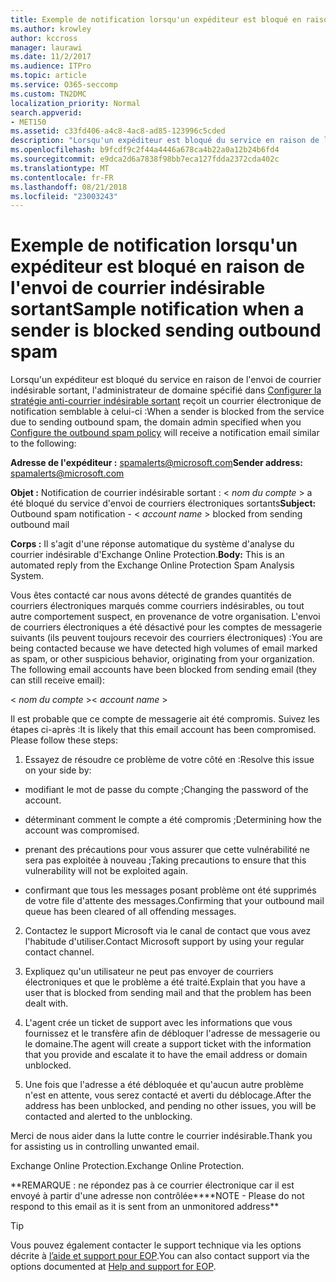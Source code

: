 ```yaml
---
title: Exemple de notification lorsqu'un expéditeur est bloqué en raison de l'envoi de courrier indésirable sortant
ms.author: krowley
author: kccross
manager: laurawi
ms.date: 11/2/2017
ms.audience: ITPro
ms.topic: article
ms.service: O365-seccomp
ms.custom: TN2DMC
localization_priority: Normal
search.appverid:
- MET150
ms.assetid: c33fd406-a4c8-4ac8-ad85-123996c5cded
description: "Lorsqu'un expéditeur est bloqué du service en raison de l'envoi de courrier indésirable sortant, l'administrateur de domaine spécifié dans Configurer la stratégie anti-courrier indésirable sortant reçoit un courrier électronique de notification semblable à celui-ci :"
ms.openlocfilehash: b9fcdf9c2f44a4446a678ca4b22a0a12b24b6fd4
ms.sourcegitcommit: e9dca2d6a7838f98bb7eca127fdda2372cda402c
ms.translationtype: MT
ms.contentlocale: fr-FR
ms.lasthandoff: 08/21/2018
ms.locfileid: "23003243"
---
```

# <a name="sample-notification-when-a-sender-is-blocked-sending-outbound-spam"></a><span data-ttu-id="1e92c-103">Exemple de notification lorsqu'un expéditeur est bloqué en raison de l'envoi de courrier indésirable sortant</span><span class="sxs-lookup"><span data-stu-id="1e92c-103">Sample notification when a sender is blocked sending outbound spam</span></span>

<span data-ttu-id="1e92c-104">Lorsqu'un expéditeur est bloqué du service en raison de l'envoi de courrier indésirable sortant, l'administrateur de domaine spécifié dans [Configurer la stratégie anti-courrier indésirable sortant](configure-the-outbound-spam-policy.md) reçoit un courrier électronique de notification semblable à celui-ci :</span><span class="sxs-lookup"><span data-stu-id="1e92c-104">When a sender is blocked from the service due to sending outbound spam, the domain admin specified when you [Configure the outbound spam policy](configure-the-outbound-spam-policy.md) will receive a notification email similar to the following:</span></span> 
  
 <span data-ttu-id="1e92c-105">**Adresse de l'expéditeur :** spamalerts@microsoft.com</span><span class="sxs-lookup"><span data-stu-id="1e92c-105">**Sender address:** spamalerts@microsoft.com</span></span> 
  
 <span data-ttu-id="1e92c-106">**Objet :** Notification de courrier indésirable sortant : \<  *nom du compte*  \> a été bloqué du service d'envoi de courriers électroniques sortants</span><span class="sxs-lookup"><span data-stu-id="1e92c-106">**Subject:** Outbound spam notification - \<  *account name*  \> blocked from sending outbound mail</span></span> 
  
 <span data-ttu-id="1e92c-107">**Corps :** Il s'agit d'une réponse automatique du système d'analyse du courrier indésirable d'Exchange Online Protection.</span><span class="sxs-lookup"><span data-stu-id="1e92c-107">**Body:** This is an automated reply from the Exchange Online Protection Spam Analysis System.</span></span> 
  
<span data-ttu-id="1e92c-p101">Vous êtes contacté car nous avons détecté de grandes quantités de courriers électroniques marqués comme courriers indésirables, ou tout autre comportement suspect, en provenance de votre organisation. L'envoi de courriers électroniques a été désactivé pour les comptes de messagerie suivants (ils peuvent toujours recevoir des courriers électroniques) :</span><span class="sxs-lookup"><span data-stu-id="1e92c-p101">You are being contacted because we have detected high volumes of email marked as spam, or other suspicious behavior, originating from your organization. The following email accounts have been blocked from sending email (they can still receive email):</span></span>
  
<span data-ttu-id="1e92c-110">\< *nom du compte*  \></span><span class="sxs-lookup"><span data-stu-id="1e92c-110">\< *account name*  \></span></span> 
  
<span data-ttu-id="1e92c-p102">Il est probable que ce compte de messagerie ait été compromis. Suivez les étapes ci-après :</span><span class="sxs-lookup"><span data-stu-id="1e92c-p102">It is likely that this email account has been compromised. Please follow these steps:</span></span>
  
1. <span data-ttu-id="1e92c-113">Essayez de résoudre ce problème de votre côté en :</span><span class="sxs-lookup"><span data-stu-id="1e92c-113">Resolve this issue on your side by:</span></span>
    
  - <span data-ttu-id="1e92c-114">modifiant le mot de passe du compte ;</span><span class="sxs-lookup"><span data-stu-id="1e92c-114">Changing the password of the account.</span></span>
    
  - <span data-ttu-id="1e92c-115">déterminant comment le compte a été compromis ;</span><span class="sxs-lookup"><span data-stu-id="1e92c-115">Determining how the account was compromised.</span></span>
    
  - <span data-ttu-id="1e92c-116">prenant des précautions pour vous assurer que cette vulnérabilité ne sera pas exploitée à nouveau ;</span><span class="sxs-lookup"><span data-stu-id="1e92c-116">Taking precautions to ensure that this vulnerability will not be exploited again.</span></span>
    
  - <span data-ttu-id="1e92c-117">confirmant que tous les messages posant problème ont été supprimés de votre file d'attente des messages.</span><span class="sxs-lookup"><span data-stu-id="1e92c-117">Confirming that your outbound mail queue has been cleared of all offending messages.</span></span>
    
2. <span data-ttu-id="1e92c-118">Contactez le support Microsoft via le canal de contact que vous avez l'habitude d'utiliser.</span><span class="sxs-lookup"><span data-stu-id="1e92c-118">Contact Microsoft support by using your regular contact channel.</span></span>
    
3. <span data-ttu-id="1e92c-119">Expliquez qu'un utilisateur ne peut pas envoyer de courriers électroniques et que le problème a été traité.</span><span class="sxs-lookup"><span data-stu-id="1e92c-119">Explain that you have a user that is blocked from sending mail and that the problem has been dealt with.</span></span>
    
4. <span data-ttu-id="1e92c-120">L'agent crée un ticket de support avec les informations que vous fournissez et le transfère afin de débloquer l'adresse de messagerie ou le domaine.</span><span class="sxs-lookup"><span data-stu-id="1e92c-120">The agent will create a support ticket with the information that you provide and escalate it to have the email address or domain unblocked.</span></span>
    
5. <span data-ttu-id="1e92c-121">Une fois que l'adresse a été débloquée et qu'aucun autre problème n'est en attente, vous serez contacté et averti du déblocage.</span><span class="sxs-lookup"><span data-stu-id="1e92c-121">After the address has been unblocked, and pending no other issues, you will be contacted and alerted to the unblocking.</span></span>
    
<span data-ttu-id="1e92c-122">Merci de nous aider dans la lutte contre le courrier indésirable.</span><span class="sxs-lookup"><span data-stu-id="1e92c-122">Thank you for assisting us in controlling unwanted email.</span></span>
  
<span data-ttu-id="1e92c-123">Exchange Online Protection.</span><span class="sxs-lookup"><span data-stu-id="1e92c-123">Exchange Online Protection.</span></span>
  
<span data-ttu-id="1e92c-124">\*\*REMARQUE : ne répondez pas à ce courrier électronique car il est envoyé à partir d'une adresse non contrôlée\*\*</span><span class="sxs-lookup"><span data-stu-id="1e92c-124">\*\*NOTE - Please do not respond to this email as it is sent from an unmonitored address\*\*</span></span>
  
> [!TIP]
> <span data-ttu-id="1e92c-125">Vous pouvez également contacter le support technique via les options décrite à [l’aide et support pour EOP](eop/help-and-support-for-eop.md).</span><span class="sxs-lookup"><span data-stu-id="1e92c-125">You can also contact support via the options documented at [Help and support for EOP](eop/help-and-support-for-eop.md).</span></span> 
  


